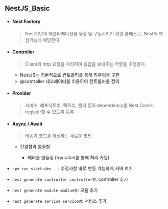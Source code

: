 ## NestJS_Basic

- #### Nest Factory

  > Nest기반의 애플리케이션을 생성 및 구동시키기 위한 클래스로, Nest의 핵심기능에 해당한다.

- #### Controller

  > Client의 http 요청을 처리하여 응답을 보내주는 역할을 수행한다.

  - NestJS는 기본적으로 컨트롤러를 통해 라우팅을 구현
  - @controller 데코레이터를 이용하여 컨트롤러를 정의

- #### Provider

  > 서비스, 레포지토리, 팩토리, 헬퍼 등의 dependency를 Nest Core가 register할 수 있도록 등록

- #### Async / Await

  > 비동기 코드를 작성하는 새로운 방법

  - 간결함과 깔끔함

    - 에러를 헨들링 (try/catch를 통해 처리 가능)

      

- `npm run start:dev   `: 수정사항 바로 변동 가능하게 서버 켜기

- `nest generate controller controller명`: controller 추가
- `nest generate module modlue명`: 모듈 추가
- `nest generate service service명`: 서비스 추가